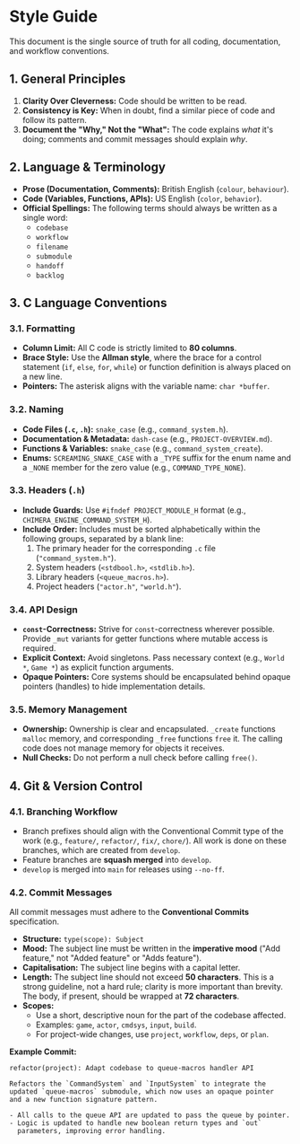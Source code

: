 # Style Guide

This document is the single source of truth for all coding, documentation, and workflow conventions.

## 1. General Principles

1.  **Clarity Over Cleverness:** Code should be written to be read.
2.  **Consistency is Key:** When in doubt, find a similar piece of code and follow its pattern.
3.  **Document the "Why," Not the "What":** The code explains *what* it's doing; comments and commit messages should explain *why*.

## 2. Language & Terminology

-   **Prose (Documentation, Comments):** British English (`colour`, `behaviour`).
-   **Code (Variables, Functions, APIs):** US English (`color`, `behavior`).
-   **Official Spellings:** The following terms should always be written as a single word:
    -   `codebase`
    -   `workflow`
    -   `filename`
    -   `submodule`
    -   `handoff`
    -   `backlog`

## 3. C Language Conventions

### 3.1. Formatting

-   **Column Limit:** All C code is strictly limited to **80 columns**.
-   **Brace Style:** Use the **Allman style**, where the brace for a control statement (`if`, `else`, `for`, `while`) or function definition is always placed on a new line.
-   **Pointers:** The asterisk aligns with the variable name: `char *buffer`.

### 3.2. Naming

-   **Code Files (`.c`, `.h`):** `snake_case` (e.g., `command_system.h`).
-   **Documentation & Metadata:** `dash-case` (e.g., `PROJECT-OVERVIEW.md`).
-   **Functions & Variables:** `snake_case` (e.g., `command_system_create`).
-   **Enums:** `SCREAMING_SNAKE_CASE` with a `_TYPE` suffix for the enum name and a `_NONE` member for the zero value (e.g., `COMMAND_TYPE_NONE`).

### 3.3. Headers (`.h`)

-   **Include Guards:** Use `#ifndef PROJECT_MODULE_H` format (e.g., `CHIMERA_ENGINE_COMMAND_SYSTEM_H`).
-   **Include Order:** Includes must be sorted alphabetically within the following groups, separated by a blank line:
    1.  The primary header for the corresponding `.c` file (`"command_system.h"`).
    2.  System headers (`<stdbool.h>`, `<stdlib.h>`).
    3.  Library headers (`<queue_macros.h>`).
    4.  Project headers (`"actor.h"`, `"world.h"`).

### 3.4. API Design

-   **`const`-Correctness:** Strive for `const`-correctness wherever possible. Provide `_mut` variants for getter functions where mutable access is required.
-   **Explicit Context:** Avoid singletons. Pass necessary context (e.g., `World *`, `Game *`) as explicit function arguments.
-   **Opaque Pointers:** Core systems should be encapsulated behind opaque pointers (handles) to hide implementation details.

### 3.5. Memory Management

-   **Ownership:** Ownership is clear and encapsulated. `_create` functions `malloc` memory, and corresponding `_free` functions `free` it. The calling code does not manage memory for objects it receives.
-   **Null Checks:** Do not perform a null check before calling `free()`.

## 4. Git & Version Control

### 4.1. Branching Workflow

-   Branch prefixes should align with the Conventional Commit type of the work (e.g., `feature/`, `refactor/`, `fix/`, `chore/`). All work is done on these branches, which are created from `develop`.
-   Feature branches are **squash merged** into `develop`.
-   `develop` is merged into `main` for releases using `--no-ff`.

### 4.2. Commit Messages

All commit messages must adhere to the **Conventional Commits** specification.

-   **Structure:** `type(scope): Subject`
-   **Mood:** The subject line must be written in the **imperative mood** ("Add feature," not "Added feature" or "Adds feature").
-   **Capitalisation:** The subject line begins with a capital letter.
-   **Length:** The subject line should not exceed **50 characters**. This is a strong guideline, not a hard rule; clarity is more important than brevity. The body, if present, should be wrapped at **72 characters**.
-   **Scopes:**
    -   Use a short, descriptive noun for the part of the codebase affected.
    -   Examples: `game`, `actor`, `cmdsys`, `input`, `build`.
    -   For project-wide changes, use `project`, `workflow`, `deps`, or `plan`.

**Example Commit:**
```
refactor(project): Adapt codebase to queue-macros handler API

Refactors the `CommandSystem` and `InputSystem` to integrate the
updated `queue-macros` submodule, which now uses an opaque pointer
and a new function signature pattern.

- All calls to the queue API are updated to pass the queue by pointer.
- Logic is updated to handle new boolean return types and `out`
  parameters, improving error handling.
```
